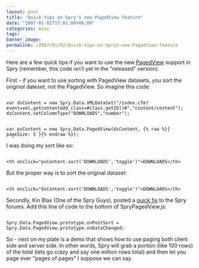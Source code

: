```yaml
---
layout: post
title: "Quick tips on Spry's new PagedView feature"
date: "2007-01-02T17:01:00+06:00"
categories: misc 
tags: 
banner_image: 
permalink: /2007/01/02/Quick-tips-on-Sprys-new-PagedView-feature
---
```


Here are a few quick tips if you want to use the new <a href="http://labs.adobe.com/technologies/spry/samples/data_region/SpryPagedViewSample.html">PagedView</a> support in Spry (remember, this code isn't yet in the "released" version). 

First - if you want to use sorting with PagedView datasets, you sort the <i>original</i> dateset, not the PagedView. So imagine this code:

<code>
var dsContent = new Spry.Data.XMLDataSet("/index.cfm?event=xml.getcontent&dd_class=#class.getID()#","content/content");
dsContent.setColumnType("DOWNLOADS","number");

var pvContent = new Spry.Data.PagedView(dsContent, {% raw %}{ pageSize: 5 }{% endraw %});
</code>

I was doing my sort like so:

<code>
&lt;th onclick="pvContent.sort('DOWNLOADS','toggle')"&gt;DOWNLOADS&lt;/th&gt;
</code>

But the proper way is to sort the original dataset:

<code>
&lt;th onclick="dsContent.sort('DOWNLOADS','toggle')"&gt;DOWNLOADS&lt;/th&gt;
</code>

Secondly, Kin Blas (One of the Spry Guys), posted a <a href="http://www.adobe.com/cfusion/webforums/forum/messageview.cfm?catid=602&threadid=1226651">quick fix</a> to the Spry forums. Add this line of code to the bottom of SpryPagedView.js:

<code>
Spry.Data.PagedView.prototype.onPostSort = Spry.Data.PagedView.prototype.onDataChanged;
</code>

So - next on my plate is a demo that shows how to use paging both client side and server side. In other words, Spry will grab a portion (like 100 rows) of the total (lets go crazy and say one million rows total) and then let you page over "pages of pages" I suppose we can say.
